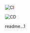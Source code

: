 ![CI](https://github.com/Zardddddd60/github-actions-learn/actions/workflows/ci.yml/badge.svg)

![CD](https://github.com/Zardddddd60/github-actions-learn/actions/workflows/cd.yml/badge.svg)

readme...1
